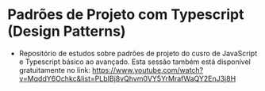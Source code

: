 # Padrões de Projeto com Typescript (Design Patterns)

- Repositório de estudos sobre padrões de projeto do cusro de JavaScript e Typescript básico ao avançado.
Esta sessão também está disponível gratuitamente no link: https://www.youtube.com/watch?v=MqddY6Ochkc&list=PLbIBj8vQhvm0VY5YrMrafWaQY2EnJ3j8H
